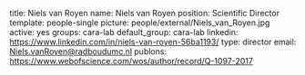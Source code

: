 title: Niels van Royen
name: Niels van Royen
position: Scientific Director
template: people-single
picture: people/external/Niels_van_Royen.jpg
active: yes
groups: cara-lab
default_group: cara-lab
linkedin: https://www.linkedin.com/in/niels-van-royen-56ba1193/
type: director
email: Niels.vanRoyen@radboudumc.nl
publons: https://www.webofscience.com/wos/author/record/Q-1097-2017